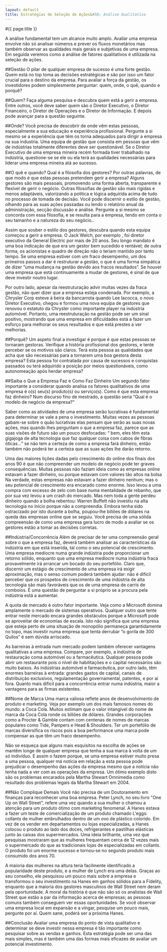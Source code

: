 ```yaml
---
layout: default
title: Estratégias de Seleção de Ações&#58; Análise Qualitativa
---
```


#{{ page.title }}

A análise fundamental tem um alcance muito amplo. Avaliar uma empresa envolve não só analisar números e prever os fluxos monetários mas também observar as qualidades mais gerais e subjetivas de uma empresa. Em seguida veremos como a análise de fatores qualitativos é utilizada na seleção de ações.

##Gestão
O pilar de qualquer empresa de sucesso é uma forte gestão. Quem está no top toma as decisões estratégicas e são por isso um fator crucial para o destino da empresa. Para avaliar a força da gestão, os investidores podem simplesmente perguntar: quem, onde, o quê, quando e porquê?

##Quem?
Faça alguma pesquisa e descubra quem está a gerir a empresa. Entre outros, você deve saber quem são o Diretor Executivo, o Diretor Financeiro, o Diretor de Operações e o Diretor de Informação. E depois pode avançar para a questão seguinte.

##Onde?
Você precisa de descobrir de onde vêm estas pessoas, especialmente a sua educação e experiência profissional. Pergunte a si mesmo se a experiência que têm os torna adequados para dirigir a empresa na sua industria. Uma equipa de gestão que consista em pessoas que vêm de indústrias totalmente diferentes deve ser questionável. Se o Diretor Executivo de uma empresa mineira recém formada tiver trabalhado na indústria, questione-se se ele ou ela terá as qualidades necessárias para liderar uma empresa mineira atá ao sucesso.

##O quê e quando?
Qual é a filosofia dos gestores? Por outras palavras, de que modo é que estas pessoas pretendem gerir a empresa? Alguns gestores são mais pessoais, promovendo uma forma aberta, transparente e flexível de gerir o negócio. Outras filosofias de gestão são mais rígidas e menos adaptáveis, valorizando a politica e lógica adquirida acima de tudo no processo de tomada de decisão. Você pode discernir o estilo de gestão, olhando para as suas ações passadas ou lendo o relatório anual da administração, secção discussão e análise. Pergunte a si mesmo se concorda com essa filosofia, e se resulta para a empresa, tendo em conta o seu tamanho e a natureza do seu negócio..

Assim que souber o estilo dos gestores, descubra quando esta equipa começou a gerir a empresa. O Jack Welch, por exemplo , foi diretor executivo da General Electric por mais de 20 anos. Seu longo mandato é uma boa indicação de que era um gestor bem sucedido e rentável; de outra forma, os acionistas e quadro de direção não o teriam mantido por tanto tempo. Se uma empresa estiver com um fraco desempenho, um dos primeiros passos a dar é restruturar a gestão, o que é uma forma simpática de dizer “uma mudança na gestão devido aos fracos resultados”. Se houver uma empresa que está continuamente a mudar de gestores, é sinal de que deve investir noutro lugar.

Por outro lado, apesar da reestruturação advir muitas vezes da fraca gestão, não quer dizer que a empresa esteja condenada. Por exemplo, a Chrysler Corp esteve à beira da bancarrota quando Lee Iacocca, o novo Diretor Executivo, chegou e formou uma nova equipa de gestores que renovou o estatuto da Chrysler como importante player na indústria automóvel. Portanto, uma reestruturação na gestão pode ser um sinal positivo, mostrando que uma empresa em dificuldades está a fazer um esforço para melhorar os seus resultados e que está prestes a ver melhorias.

##Porquê?
Um aspeto final a investigar é porque é que estas pessoas se tornaram gestoras. Verifique a história profissional dos gestores, e tente perceber se os motivos são claros. Terá esta pessoa as qualidades que acha que são necessárias para a tornarem uma boa gestora desta empresa? Esta pessoa foi contratada por causa de sucessos e conquistas passados ou terá adquirido a posição por meios questionáveis, como autonomeação após herdar empresa?

##Saiba o Que a Empresa Faz e Como Faz Dinheiro
Um segundo fator importante a considerar quando analisa os fatores qualitativos de uma empresa é o(s) seu(s) produto(s) ou serviço(s). Como é que esta empresa faz dinheiro? Num discurso fino de mestrado, a questão seria “Qual é o modelo de negócio da empresa?”

Saber como as atividades de uma empresa serão lucrativas é fundamental para determinar se vale a pena o investimento. Muitas vezes as pessoas gabam-se sobre o quão lucrativas elas pensam que serão as suas novas ações, mas quando lhes perguntam o que a empresa faz, parece que as suas visões de futuro são um pouco desfocadas: “ bem, eles têm esta gigajoga de alta tecnologia que faz qualquer coisa com cabos de fibras óticas…” se não tem a certeza de como a empresa fará dinheiro, então também não poderá ter a certeza que as suas ações lhe darão retorno.

Uma das maiores lições dadas pelo crescimento do online dos finais dos anos 90 é que não compreender um modelo de negócio pode ter graves consequências. Muitas pessoas não faziam ideia como as empresas online estavam a fazer dinheiro, ou porque estavam com valores tão altos na bolsa Na verdade, estas empresas não estavam a fazer dinheiro nenhum; mas o seu potencial de crescimento era encarado como enorme. Isso levou a uma compra com excesso de zelo com base numa mentalidade de rebanho, que por sua vez levou a um crash do mercado. Mas nem toda a gente perdeu dinheiro quando a bolha rebentou: Warren Buffett não investiu na alta tecnologia no início porque não a compreendia. Embora tenha sido ostracizado por isto durante a bolha, poupou-lhe biliões de dólares na queda das empresas online que se seguiu. Você precisa de uma sólida compreensão de como uma empresa gera lucro de modo a avaliar se os gestores estão a tomar as decisões corretas.

##Indústria/Concorrência
Além de precisar de ter uma compreensão geral sobre o que a empresa faz, deverá também analisar as características da indústria em que está inserida, tal como o seu potencial de crescimento. Uma empresa medíocre numa grande indústria pode proporcionar um retorno sólido, enquanto que uma empresa medíocre numa indústria fraca provavelmente irá arrancar um bocado do seu portefólio. Claro que, discernir um estágio de crescimento de uma empresa irá exigir aproximação, mas o senso comum poderá também ajudar: não é difícil perceber que os prospetos de crescimento de uma indústria de alta tecnologia são mais favoráveis que os de uma empresa de carris de comboios. É uma questão de perguntar a si próprio se a procura pela indústria está a aumentar.

A quota de mercado é outro fator importante. Veja como a Microsoft domina amplamente o mercado de sistemas operativos. Qualquer outro que tente entrar neste mercado encara grandes obstáculos porque a Microsoft pode se aproveitar de economias de escala. Isto não significa que uma empresa que esteja perto de uma situação de monopólio permaneça garantidamente no topo, mas investir numa empresa que tenta derrubar “o gorila de 300 Quilos” é sem dúvida arriscado.

As barreiras à entrada num mercado podem também oferecer vantagens qualitativas a uma empresa. Compare, por exemplo, a indústria de restauração coma automóvel ou a farmacêutica. Qualquer pessoa pode abrir um restaurante pois o nível de habilitações e o capital necessários são muito baixos. As indústrias automóvel e farmacêutica, por outro lado, têm enormes barreiras à entrada: grandes gastos de capital, canais de distribuição exclusivos, regulamentação governamental, patentes, e por aí fora. Quanto mais difícil para a concorrência entrar numa indústria, maior a vantagens para as firmas existentes.

##Nome de Marca
Uma marca valiosa reflete anos de desenvolvimento de produto e marketing. Veja por exemplo um dos mais famosos nomes do mundo: a Coca Cola. Muitos estimam que o valor intangível do nome de marca da Coca Cola ronde os biliões de dólares. Grandes corporações como a Procter & Gamble contam com centenas de nomes de marcas populares como Tide, Pampers e Head & Shoulders. Ter um portefólio de marcas diversifica os riscos pois a boa performance uma marca pode compensar as que têm um fraco desempenho.

Não se esqueça que alguns mais esquisitos na escolha de ações se mantêm longe de qualquer empresa que tenha a sua marca à volta de um só indivíduo. E assim o fazem porque, se uma empresa estiver muito presa a uma pessoa, qualquer má notícia em relação a esta pessoa pode prejudicar o desempenho das ações da empresa mesmo que a notícia não tenha nada a ver com as operações da empresa. Um ótimo exemplo disto são os problemas encarados pela Martha Stewart Omnimedia como resultado dos problemas legais da Martha Stewart em 2004.

##Não Complique Demais
Você não precisa de um Doutoramento em finanças para reconhecer uma boa empresa. Peter Lynch, no seu livro "One Up on Wall Street", refere uma vez quando a sua mulher o chamou a atenção para um produto ótimo com marketing fenomenal. A Hanes estava a fazer um teste de comercialização de um produto chamado L'eggs: collants de mulher embrulhados dentro de um ovo de plástico colorido. Em vez de os vender em departamentos ou lojas especializadas, a Hanes colocou o produto ao lado dos doces, refrigerantes e pastilhas elásticas junto às caixas dos supermercados. Uma ideia brilhante, uma vez que pesquisas mostraram que as mulheres frequentam cerca de 12 vezes mais o supermercado do que as tradicionais lojas de especializadas em collants. O produto foi um enorme sucesso e tornou-se no segundo produto mais consumido dos anos 70.

A maioria das mulheres na altura teria facilmente identificado a popularidade deste produto, e a mulher de Lynch era uma delas. Graças ao seu conselho, ele pesquisou um pouco mais sobre a empresa e transformou o seu investimento na Hanes em ganhos sólidos para a Fidelity, enquanto que a maioria dos gestores masculinos de Wall Street nem deram pela oportunidade. A moral da história é que não são só os analistas de Wall Street que estão a par da informação acerca de empresas; as pessoas comuns também conseguem ver essas oportunidades. Se você observar uma empresa local em expansão e a vingar, pesquise um pouco mais, pergunte por aí. Quem sane, poderá ser a próxima Hanes.

##Conclusão
Avaliar uma empresa do ponto de vista qualitativo e determinar se deve investir nessa empresa é tão importante como pesquisar sobre as vendas e ganhos. Esta estratégia pode ser uma das mais simples, mas é também uma das formas mais eficazes de avaliar um potencial investimento.
